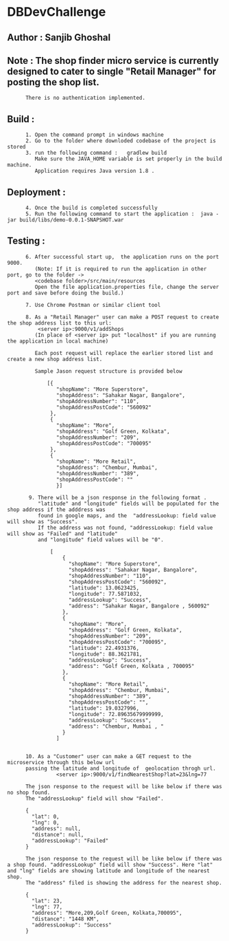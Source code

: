 # DBDevChallenge
## Author : Sanjib Ghoshal
## Note : The shop finder micro service is currently designed to cater to single "Retail Manager" for posting the shop list.
          There is no authentication implemented.

## Build : 
          1. Open the command prompt in windows machine
          2. Go to the folder where downloded codebase of the project is stored 
          3. run the following command :   gradlew build
             Make sure the JAVA_HOME variable is set properly in the build machine. 
             Application requires Java version 1.8 .
          
## Deployment : 
          4. Once the build is completed successfully 
          5. Run the following command to start the application :  java -jar build/libs/demo-0.0.1-SNAPSHOT.war
          
## Testing :
          6. After successful start up,  the application runs on the port 9000.
             (Note: If it is required to run the application in other port, go to the folder -> 
             <codebase folder>/src/main/resources
             Open the file application.properties file, change the server port and save before doing the build.)
             
          7. Use Chrome Postman or similar client tool
          
          8. As a "Retail Manager" user can make a POST request to create the shop address list to this url: 
              <server ip>:9000/v1/addShops
             (In place of <server ip> put "localhost" if you are running the application in local machine)
             
             Each post request will replace the earlier stored list and create a new shop address list.
             
             Sample Jason request structure is provided below
             
                 [{
                    "shopName": "More Superstore",
                    "shopAddress": "Sahakar Nagar, Bangalore",
                    "shopAddressNumber": "110",
                    "shopAddressPostCode": "560092"
                  },
                  {
                    "shopName": "More",
                    "shopAddress": "Golf Green, Kolkata",
                    "shopAddressNumber": "209",
                    "shopAddressPostCode": "700095"
                  },
                  {
                    "shopName": "More Retail",
                    "shopAddress": "Chembur, Mumbai",
                    "shopAddressNumber": "389",
                    "shopAddressPostCode": ""
                    }]
                    
           9. There will be a json response in the following format .
              "latitude" and "longitude" fields will be populated for the shop address if the adddress was 
              found in google maps, and the  "addressLookup: field value will show as "Success".
              If the address was not found, "addressLookup: field value will show as "Failed" and "latitude" 
              and "longitude" field values will be "0".
              
                  [
                      {
                        "shopName": "More Superstore",
                        "shopAddress": "Sahakar Nagar, Bangalore",
                        "shopAddressNumber": "110",
                        "shopAddressPostCode": "560092",
                        "latitude": 13.0623425,
                        "longitude": 77.5871032,
                        "addressLookup": "Success",
                        "address": "Sahakar Nagar, Bangalore , 560092"
                      },
                      {
                        "shopName": "More",
                        "shopAddress": "Golf Green, Kolkata",
                        "shopAddressNumber": "209",
                        "shopAddressPostCode": "700095",
                        "latitude": 22.4931376,
                        "longitude": 88.3621781,
                        "addressLookup": "Success",
                        "address": "Golf Green, Kolkata , 700095"
                      },
                      {
                        "shopName": "More Retail",
                        "shopAddress": "Chembur, Mumbai",
                        "shopAddressNumber": "389",
                        "shopAddressPostCode": "",
                        "latitude": 19.0327996,
                        "longitude": 72.89635679999999,
                        "addressLookup": "Success",
                        "address": "Chembur, Mumbai , "
                      }
                    ]
             
             
          10. As a "Customer" user can make a GET request to the microservice through this below url 
          passing the latitude and longitude of  geolocation throgh url.
                    <server ip>:9000/v1/findNearestShop?lat=23&lng=77
          
          The json response to the request will be like below if there was no shop found.  
          The "addressLookup" field will show "Failed".
          
          {
            "lat": 0,
            "lng": 0,
            "address": null,
            "distance": null,
            "addressLookup": "Failed"
          }
          
          The json response to the request will be like below if there was a shop found. "addressLookup" field will show "Success". Here "lat" and "lng" fields are showing latitude and longitude of the nearest shop.
          The "address" filed is showing the address for the nearest shop.
          
          {
            "lat": 23,
            "lng": 77,
            "address": "More,209,Golf Green, Kolkata,700095",
            "distance": "1448 KM",
            "addressLookup": "Success"
          }
